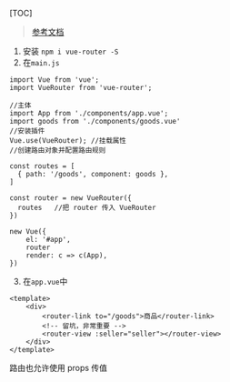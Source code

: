 
[TOC]

> [参考文档](https://www.jianshu.com/p/4c5c99abb864)

1. 安装
`npm i vue-router -S`
2. 在`main.js`
```
import Vue from 'vue';
import VueRouter from 'vue-router';

//主体
import App from './components/app.vue';
import goods from './components/goods.vue'
//安装插件
Vue.use(VueRouter); //挂载属性
//创建路由对象并配置路由规则

const routes = [
  { path: '/goods', component: goods },
]

const router = new VueRouter({
  routes   //把 router 传入 VueRouter
})

new Vue({
    el: '#app',
    router
    render: c => c(App),
})
```

3. 在`app.vue`中
```
<template>
    <div>
	    <router-link to="/goods">商品</router-link>
        <!-- 留坑，非常重要 -->
        <router-view :seller="seller"></router-view>
    </div>
</template>
```
路由也允许使用 props 传值